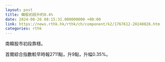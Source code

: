 ```yaml
---
layout: post
title: 韓股初段升約0.4%
date: 2024-08-26 08:15:31.000000000 +08:00
link: https://news.rthk.hk/rthk/ch/component/k2/1767612-20240826.htm
categories: rthk
---
```


南韓股市初段靠穩。

首爾綜合指數較早時報2711點，升9點，升幅0.35%。
